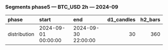 ### Segments phase5 — BTC_USD 2h — 2024-09

| phase        | start               | end                 |   d1_candles |   h2_bars |
|:-------------|:--------------------|:--------------------|-------------:|----------:|
| distribution | 2024-09-01 00:00:00 | 2024-09-30 22:00:00 |           30 |       360 |